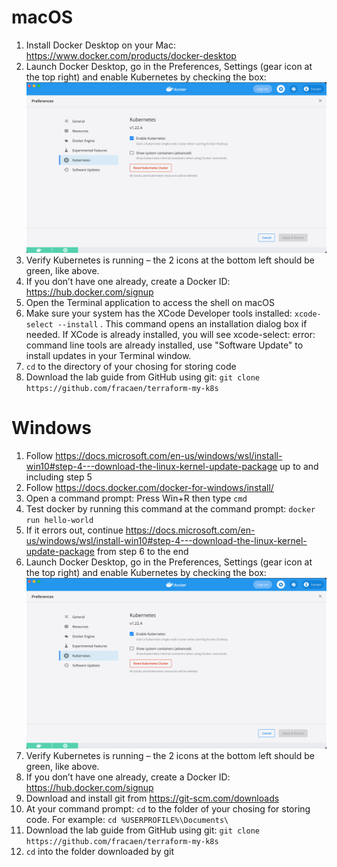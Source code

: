 # macOS

1. Install Docker Desktop on your Mac: https://www.docker.com/products/docker-desktop
1. Launch Docker Desktop, go in the Preferences, Settings (gear icon at the top right) and enable Kubernetes by checking the box: 
![screenshot](DockerDesktopKubernetes.png?raw=true)
1. Verify Kubernetes is running – the 2 icons at the bottom left should be green, like above.
1. If you don’t have one already, create a Docker ID: https://hub.docker.com/signup
1. Open the Terminal application to access the shell on macOS
1. Make sure your system has the XCode Developer tools installed: `xcode-select --install` . This command opens an installation dialog box if needed. If XCode is already installed, you will see xcode-select: error: command line tools are already installed, use "Software Update" to install updates in your Terminal window. 
1. `cd` to the directory of your chosing for storing code
1. Download the lab guide from GitHub using git: `git clone https://github.com/fracaen/terraform-my-k8s`


# Windows

1. Follow https://docs.microsoft.com/en-us/windows/wsl/install-win10#step-4---download-the-linux-kernel-update-package up to and including step 5
1. Follow https://docs.docker.com/docker-for-windows/install/
1. Open a command prompt: Press Win+R then type `cmd`
1. Test docker by running this command at the command prompt: `docker run hello-world`
1. If it errors out, continue https://docs.microsoft.com/en-us/windows/wsl/install-win10#step-4---download-the-linux-kernel-update-package from step 6 to the end
1. Launch Docker Desktop, go in the Preferences, Settings (gear icon at the top right) and enable Kubernetes by checking the box: 
![screenshot](DockerDesktopKubernetes.png?raw=true)
1. Verify Kubernetes is running – the 2 icons at the bottom left should be green, like above.
1. If you don’t have one already, create a Docker ID: https://hub.docker.com/signup
1. Download and install git from https://git-scm.com/downloads
1. At your command prompt: `cd` to the folder of your chosing for storing code. For example: `cd %USERPROFILE%\Documents\`
1. Download the lab guide from GitHub using git: `git clone https://github.com/fracaen/terraform-my-k8s`
1. `cd` into the folder downloaded by git


